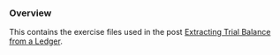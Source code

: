 ### Overview

This contains the exercise files used in the post [Extracting Trial Balance from a Ledger](https://powerqueryforaccountants.com/post/extracting-trial-balance-from-ledger-p1/).